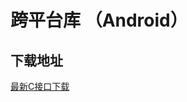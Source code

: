 # 跨平台库 （Android）

## 下载地址

[最新C接口下载](https://imsdk-1252463788.cos.ap-guangzhou.myqcloud.com/5.0.6/cross-platform/TIM_Cross_Platform_Android_latest.zip)

